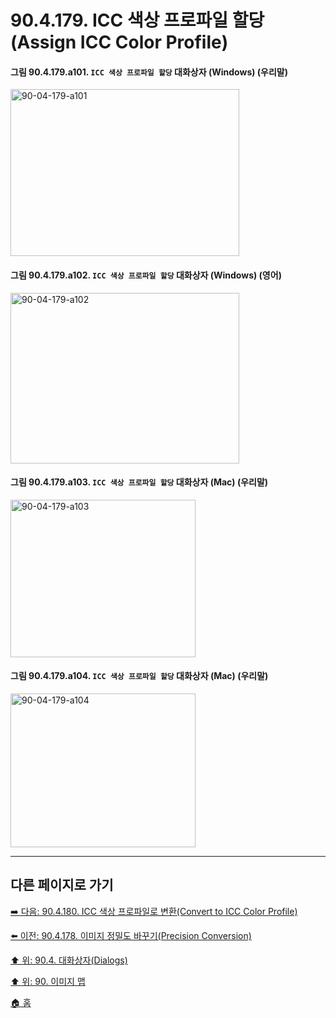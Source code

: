 # 90.4.179. ICC 색상 프로파일 할당(Assign ICC Color Profile)

<a id="90-04-179-a101"></a>

#### 그림 90.4.179.a101. `ICC 색상 프로파일 할당` 대화상자 (Windows) (우리말)
<img width="366" height="267" alt="90-04-179-a101" src="https://github.com/user-attachments/assets/c9745877-837c-464b-b64f-8681715164ec" />

<a id="90-04-179-a102"></a>

#### 그림 90.4.179.a102. `ICC 색상 프로파일 할당` 대화상자 (Windows) (영어)
<img width="366" height="273" alt="90-04-179-a102" src="https://github.com/user-attachments/assets/b3172fbe-54f7-4a1d-af89-caa37733eaf5" />

<a id="90-04-179-a103"></a>

#### 그림 90.4.179.a103. `ICC 색상 프로파일 할당` 대화상자 (Mac) (우리말)
<img width="296" height="252" alt="90-04-179-a103" src="https://github.com/user-attachments/assets/dc11a119-e36a-4106-b985-82ddf81f7e83" />

<a id="90-04-179-a104"></a>

#### 그림 90.4.179.a104. `ICC 색상 프로파일 할당` 대화상자 (Mac) (우리말)
<img width="296" height="246" alt="90-04-179-a104" src="https://github.com/user-attachments/assets/bc6a40b4-cbb8-4385-af49-50bb7464b550" />

***

## 다른 페이지로 가기

[➡️ 다음: 90.4.180. ICC 색상 프로파일로 변환(Convert to ICC Color Profile)](./90-04-0180-convert_to_icc_color_profile.md)

[⬅️ 이전: 90.4.178. 이미지 정밀도 바꾸기(Precision Conversion)](./90-04-0178-precision_conversion.md)

[⬆️ 위: 90.4. 대화상자(Dialogs)](./90-04-0000-dialogs.md)

[⬆️ 위: 90. 이미지 맵](./90-00-image-map.md)

[🏠 홈](./00-home.md)